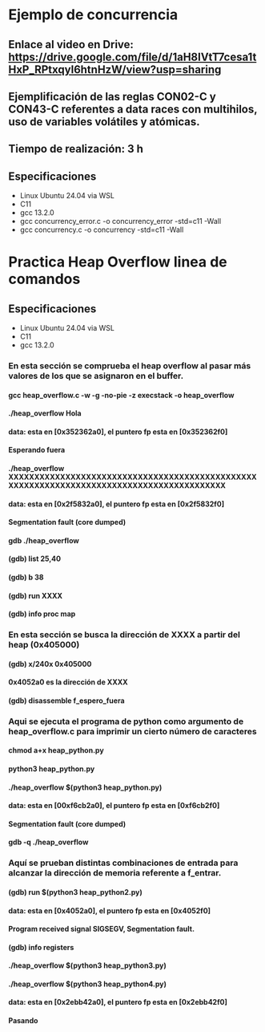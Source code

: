 # Ejemplo de concurrencia

## Enlace al video en Drive: https://drive.google.com/file/d/1aH8IVtT7cesa1tHxP_RPtxqyl6htnHzW/view?usp=sharing

## Ejemplificación de las reglas CON02-C y CON43-C referentes a data races con multihilos, uso de variables volátiles y atómicas.
## Tiempo de realización: 3 h

## Especificaciones
* Linux Ubuntu 24.04 via WSL
* C11
* gcc 13.2.0
* gcc concurrency_error.c -o concurrency_error -std=c11 -Wall
* gcc concurrency.c -o concurrency -std=c11 -Wall

# Practica Heap Overflow linea de comandos 
## Especificaciones
* Linux Ubuntu 24.04 via WSL
* C11
* gcc 13.2.0
### En esta sección se comprueba el heap overflow al pasar más valores de los que se asignaron en el buffer.
#### gcc heap_overflow.c -w -g -no-pie -z execstack -o heap_overflow
#### ./heap_overflow Hola
#### data: esta en [0x352362a0], el puntero fp esta en [0x352362f0]
#### Esperando fuera
#### ./heap_overflow XXXXXXXXXXXXXXXXXXXXXXXXXXXXXXXXXXXXXXXXXXXXXXXXXXXXXXXXXXXXXXXXXXXXXXXXXXXXXXXXXXXXXXXXXX
#### data: esta en [0x2f5832a0], el puntero fp esta en [0x2f5832f0]
#### Segmentation fault (core dumped)
#### gdb ./heap_overflow
#### (gdb) list 25,40
#### (gdb) b 38
#### (gdb) run XXXX
#### (gdb) info proc map
### En esta sección se busca la dirección de XXXX a partir del heap (0x405000)
#### (gdb) x/240x 0x405000
#### 0x4052a0 es la dirección de XXXX
#### (gdb) disassemble f_espero_fuera
### Aqui se ejecuta el programa de python como argumento de heap_overflow.c para imprimir un cierto número de caracteres
#### chmod a+x heap_python.py
#### python3 heap_python.py
#### ./heap_overflow $(python3 heap_python.py)
#### data: esta en [00xf6cb2a0], el puntero fp esta en [0xf6cb2f0]
#### Segmentation fault (core dumped)
#### gdb -q ./heap_overflow
### Aquí se prueban distintas combinaciones de entrada para alcanzar la dirección de memoria referente a f_entrar.
#### (gdb) run $(python3 heap_python2.py)
#### data: esta en [0x4052a0], el puntero fp esta en [0x4052f0]
#### Program received signal SIGSEGV, Segmentation fault.
#### (gdb) info registers
#### ./heap_overflow $(python3 heap_python3.py)
#### ./heap_overflow $(python3 heap_python4.py)
#### data: esta en [0x2ebb42a0], el puntero fp esta en [0x2ebb42f0]
#### Pasando
